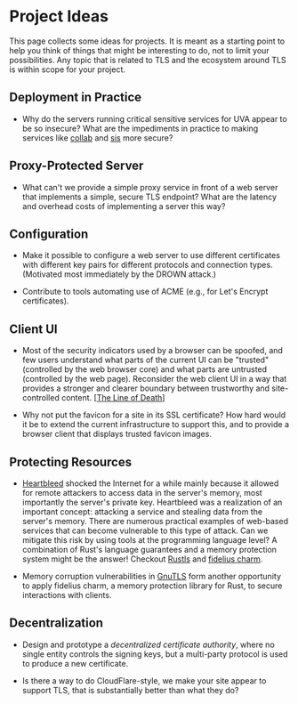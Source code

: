 # Project Ideas

This page collects some ideas for projects.  It is meant as a starting
point to help you think of things that might be interesting to do, not
to limit your possibilities.  Any topic that is related to TLS and the
ecosystem around TLS is within scope for your project.

## Deployment in Practice

- Why do the servers running critical sensitive services for UVA
  appear to be so insecure?  What are the impediments in practice to
  making services like
  [collab](https://www.ssllabs.com/ssltest/analyze.html?d=collab.virginia.edu&latest)
  and
  [sis](https://www.ssllabs.com/ssltest/analyze.html?d=sis.virginia.edu&latest)
  more secure? 

## Proxy-Protected Server

- What can't we provide a simple proxy service in front of a web
  server that implements a simple, secure TLS endpoint?  What are the
  latency and overhead costs of implementing a server this way?

## Configuration

- Make it possible to configure a web server to use different
  certificates with different key pairs for different protocols and
  connection types.  (Motivated most immediately by the DROWN attack.)

- Contribute to tools automating use of ACME (e.g., for Let's Encrypt
  certificates).

## Client UI

- Most of the security indicators used by a browser can be spoofed,
  and few users understand what parts of the current UI can be
  "trusted" (controlled by the web browser core) and what parts are
  untrusted (controlled by the web page).  Reconsider the web client
  UI in a way that provides a stronger and clearer boundary between
  trustworthy and site-controlled content.  [[The Line of
  Death](https://textslashplain.com/2017/01/14/the-line-of-death/)]

- Why not put the favicon for a site in its SSL certificate?  How hard
  would it be to extend the current infrastructure to support this,
  and to provide a browser client that displays trusted favicon
  images.
  
## Protecting Resources

- [Heartbleed](http://heartbleed.com/) shocked the Internet for a while mainly because it allowed for remote attackers to access data in the server's memory, most importantly the server's private key. Heartbleed was a realization of an important concept: attacking a service and stealing data from the server's memory. There are numerous practical examples of web-based services that can become vulnerable to this type of attack. Can we mitigate this risk by using tools at the programming language level? A combination of Rust's language guarantees and a memory protection system might be the answer! Checkout [Rustls](https://github.com/ctz/rustls) and [fidelius charm](https://github.com/halmohri/fc). 

- Memory corruption vulnerabilities in [GnuTLS](https://www.gnutls.org/security.html) form another opportunity to apply fidelius charm, a memory protection library for Rust, to secure interactions with clients. 

## Decentralization

- Design and prototype a _decentralized certificate authority_, where
  no single entity controls the signing keys, but a multi-party
  protocol is used to produce a new certificate.

- Is there a way to do CloudFlare-style, we make your site appear to
  support TLS, that is substantially better than what they do?
